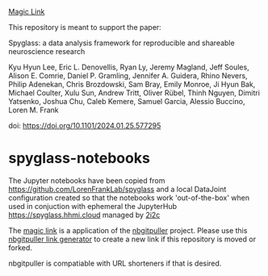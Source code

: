 [Magic Link](
https://spyglass.hhmi.cloud/hub/user-redirect/git-pull?repo=https%3A%2F%2Fgithub.com%2FLorenFrankLab%2Fspyglass-demo&urlpath=lab%2Ftree%2Fspyglass-demo%2Fnotebooks%2F01_Insert_Data.ipynb&branch=main)

This repository is meant to support the paper:

Spyglass: a data analysis framework for reproducible and shareable neuroscience research

Kyu Hyun Lee, Eric L. Denovellis, Ryan Ly, Jeremy Magland, Jeff Soules, Alison E. Comrie, Daniel P. Gramling, Jennifer A. Guidera, Rhino Nevers, Philip Adenekan, Chris Brozdowski, Sam Bray, Emily Monroe, Ji Hyun Bak, Michael Coulter, Xulu Sun, Andrew Tritt, Oliver Rübel, Thinh Nguyen, Dimitri Yatsenko, Joshua Chu, Caleb Kemere, Samuel Garcia, Alessio Buccino, Loren M. Frank

doi: <https://doi.org/10.1101/2024.01.25.577295>

# spyglass-notebooks

The Jupyter notebooks have been copied from <https://github.com/LorenFrankLab/spyglass> and a local DataJoint configuration created so that the notebooks work 'out-of-the-box' when used in conjuction with ephemeral the JupyterHub <https://spyglass.hhmi.cloud> managed by [2i2c](https://2i2c.org)

The [magic link](https://spyglass.hhmi.2i2c.cloud/hub/user-redirect/git-pull?repo=https%3A%2F%2Fgithub.com%2Fjmunroe%2Fspyglass-notebooks&urlpath=lab%2Ftree%2Fspyglass-notebooks%2Fnotebooks%2F01_Insert_Data.ipynb&branch=main)
is a application of the [nbgitpuller](https://nbgitpuller.readthedocs.io/) project.  Please use this [nbgitpuller link generator](https://nbgitpuller.readthedocs.io/en/latest/link.html) to create a new link if this repository is moved or forked.

nbgitpuller is compatiable with URL shorteners if that is desired.
